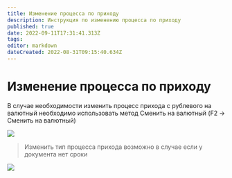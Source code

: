 ```yaml
---
title: Изменение процесса по приходу
description: Инструкция по изменению процесса по приходу
published: true
date: 2022-09-11T17:31:41.313Z
tags: 
editor: markdown
dateCreated: 2022-08-31T09:15:40.634Z
---
```


# Изменение процесса по приходу

В случае необходимости изменить процесс прихода с рублевого на валютный необходимо использовать метод Сменить на валютный (F2 -> Сменить на валютный)

![](https://firebasestorage.googleapis.com/v0/b/gitbook-x-prod.appspot.com/o/spaces%2F-MBaL4-sguLCzbQd3FRY%2Fuploads%2FjrwI77yZafHtWeZBgjuV%2Ffile.jpeg?alt=media)

>Изменить тип процесса прихода возможно в случае если у документа нет сроки

![](https://firebasestorage.googleapis.com/v0/b/gitbook-x-prod.appspot.com/o/spaces%2F-MBaL4-sguLCzbQd3FRY%2Fuploads%2FgBA6h0zXX3dEjFOkdig8%2Ffile.jpeg?alt=media)
